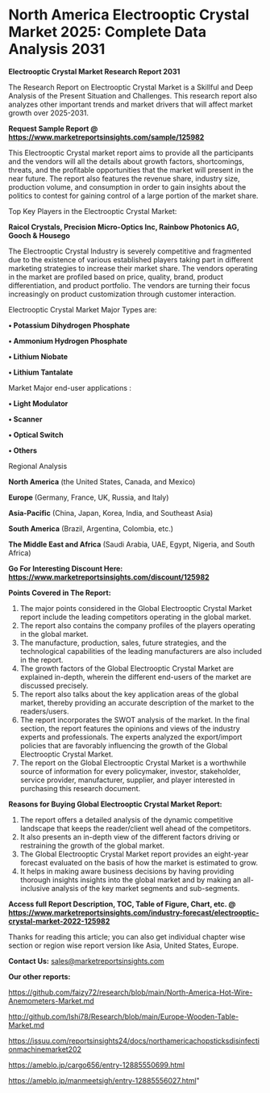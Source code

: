 # North America Electrooptic Crystal Market 2025: Complete Data Analysis 2031

<strong>Electrooptic Crystal Market Research Report 2031</strong>

The Research Report on Electrooptic Crystal Market is a Skillful and Deep Analysis of the Present Situation and Challenges. This research report also analyzes other important trends and market drivers that will affect market growth over 2025-2031.

<strong>Request Sample Report @ <a href=https://www.marketreportsinsights.com/sample/125982>https://www.marketreportsinsights.com/sample/125982</a></strong>

This Electrooptic Crystal market report aims to provide all the participants and the vendors will all the details about growth factors, shortcomings, threats, and the profitable opportunities that the market will present in the near future. The report also features the revenue share, industry size, production volume, and consumption in order to gain insights about the politics to contest for gaining control of a large portion of the market share.

Top Key Players in the Electrooptic Crystal Market:

<strong>Raicol Crystals, Precision Micro-Optics Inc, Rainbow Photonics AG, Gooch & Housego</strong>

The Electrooptic Crystal Industry is severely competitive and fragmented due to the existence of various established players taking part in different marketing strategies to increase their market share. The vendors operating in the market are profiled based on price, quality, brand, product differentiation, and product portfolio. The vendors are turning their focus increasingly on product customization through customer interaction.

Electrooptic Crystal Market Major Types are:

<strong>• Potassium Dihydrogen Phosphate

• Ammonium Hydrogen Phosphate

• Lithium Niobate

• Lithium Tantalate</strong>

Market Major end-user applications :

<strong>• Light Modulator

• Scanner

• Optical Switch

• Others</strong>

Regional Analysis

</u><strong><b>North America</b></strong> (the United States, Canada, and Mexico)

<strong><b>Europe </b></strong>(Germany, France, UK, Russia, and Italy)

<strong><b>Asia-Pacific</b></strong> (China, Japan, Korea, India, and Southeast Asia)

<strong><b>South America</b></strong> (Brazil, Argentina, Colombia, etc.)

<strong><b>The Middle East and Africa</b></strong> (Saudi Arabia, UAE, Egypt, Nigeria, and South Africa)

<strong>Go For Interesting Discount Here: <a href=https://www.marketreportsinsights.com/discount/125982>https://www.marketreportsinsights.com/discount/125982</a></strong>

<strong>Points Covered in The Report:</strong>
<ol>
  <li>The major points considered in the Global Electrooptic Crystal Market report include the leading competitors operating in the global market.</li>
  <li>The report also contains the company profiles of the players operating in the global market.</li>
  <li>The manufacture, production, sales, future strategies, and the technological capabilities of the leading manufacturers are also included in the report.</li>
  <li>The growth factors of the Global Electrooptic Crystal Market are explained in-depth, wherein the different end-users of the market are discussed precisely.</li>
  <li>The report also talks about the key application areas of the global market, thereby providing an accurate description of the market to the readers/users.</li>
  <li>The report incorporates the SWOT analysis of the market. In the final section, the report features the opinions and views of the industry experts and professionals. The experts analyzed the export/import policies that are favorably influencing the growth of the Global Electrooptic Crystal Market.</li>
  <li>The report on the Global Electrooptic Crystal Market is a worthwhile source of information for every policymaker, investor, stakeholder, service provider, manufacturer, supplier, and player interested in purchasing this research document.</li>
</ol>
<strong>Reasons for Buying Global Electrooptic Crystal Market Report:</strong>

<ol>
  <li>The report offers a detailed analysis of the dynamic competitive landscape that keeps the reader/client well ahead of the competitors.</li>
  <li>It also presents an in-depth view of the different factors driving or restraining the growth of the global market.</li>
  <li>The Global Electrooptic Crystal Market report provides an eight-year forecast evaluated on the basis of how the market is estimated to grow.</li>
  <li>It helps in making aware business decisions by having providing thorough insights insights into the global market and by making an all-inclusive analysis of the key market segments and sub-segments.</li>
</ol>
<strong>Access full Report Description, TOC, Table of Figure, Chart, etc. @ <a href=https://www.marketreportsinsights.com/industry-forecast/electrooptic-crystal-market-2022-125982>https://www.marketreportsinsights.com/industry-forecast/electrooptic-crystal-market-2022-125982</a></strong>


Thanks for reading this article; you can also get individual chapter wise section or region wise report version like Asia, United States, Europe.

<strong>Contact Us:</strong>
sales@marketreportsinsights.com

<strong>Our other reports:</strong>

<a href=https://github.com/faizy72/research/blob/main/North-America-Hot-Wire-Anemometers-Market.md>https://github.com/faizy72/research/blob/main/North-America-Hot-Wire-Anemometers-Market.md</a>

<a href=http://github.com/Ishi78/Research/blob/main/Europe-Wooden-Table-Market.md>http://github.com/Ishi78/Research/blob/main/Europe-Wooden-Table-Market.md</a>

<a href=https://issuu.com/reportsinsights24/docs/northamericachopsticksdisinfectionmachinemarket202>https://issuu.com/reportsinsights24/docs/northamericachopsticksdisinfectionmachinemarket202</a>

<a href=https://ameblo.jp/cargo656/entry-12885550699.html>https://ameblo.jp/cargo656/entry-12885550699.html</a>

<a href=https://ameblo.jp/manmeetsigh/entry-12885556027.html>https://ameblo.jp/manmeetsigh/entry-12885556027.html</a>"
